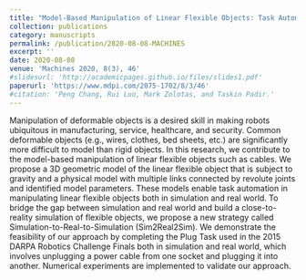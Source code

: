 ```yaml
---
title: "Model-Based Manipulation of Linear Flexible Objects: Task Automation in Simulation and Real World"
collection: publications
category: manuscripts
permalink: /publication/2020-08-08-MACHINES
excerpt: ''
date: 2020-08-08
venue: 'Machines 2020, 8(3), 46'
#slidesurl: 'http://academicpages.github.io/files/slides1.pdf'
paperurl: 'https://www.mdpi.com/2075-1702/8/3/46'
#citation: 'Peng Chang, Rui Luo, Mark Zolotas, and Taskin Padir.'
---
```


Manipulation of deformable objects is a desired skill in making robots ubiquitous in manufacturing, service, healthcare, and security. Common deformable objects (e.g., wires, clothes, bed sheets, etc.) are significantly more difficult to model than rigid objects. In this research, we contribute to the model-based manipulation of linear flexible objects such as cables. We propose a 3D geometric model of the linear flexible object that is subject to gravity and a physical model with multiple links connected by revolute joints and identified model parameters. These models enable task automation in manipulating linear flexible objects both in simulation and real world. To bridge the gap between simulation and real world and build a close-to-reality simulation of flexible objects, we propose a new strategy called Simulation-to-Real-to-Simulation (Sim2Real2Sim). We demonstrate the feasibility of our approach by completing the Plug Task used in the 2015 DARPA Robotics Challenge Finals both in simulation and real world, which involves unplugging a power cable from one socket and plugging it into another. Numerical experiments are implemented to validate our approach.
